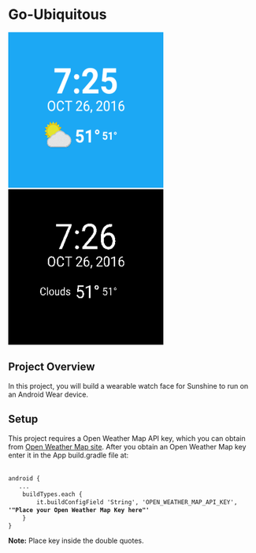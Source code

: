 # Go-Ubiquitous
<img src="./wear/src/main/res/drawable/interactive.png" width="315" height="315 &nbsp"/>
<img src="./wear/src/main/res/drawable/Ambient.png" width="315" height="315"/>

## Project Overview
In this project, you will build a wearable watch face for Sunshine to run on an Android Wear device.

## Setup
This project requires a Open Weather Map API key, which you can obtain from [Open Weather Map site](https://openweathermap.org/api). After you obtain an Open Weather Map key enter it in the App build.gradle file at:
<pre><code>
android {
   ...
    buildTypes.each {
        it.buildConfigField 'String', 'OPEN_WEATHER_MAP_API_KEY', <b>'"Place your Open Weather Map Key here"'</b>
    }
}
</code></pre>
<b>Note:</b> Place key inside the double quotes. 

